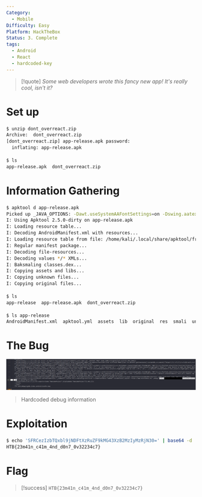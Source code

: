 ```yaml
---
Category:
  - Mobile
Difficulty: Easy
Platform: HackTheBox
Status: 3. Complete
tags:
  - Android
  - React
  - hardcoded-key
---
```

>[!quote]
>*Some web developers wrote this fancy new app! It's really cool, isn't it?*


# Set up

```bash
$ unzip dont_overreact.zip
Archive:  dont_overreact.zip
[dont_overreact.zip] app-release.apk password:
  inflating: app-release.apk

$ ls
app-release.apk  dont_overreact.zip
```

# Information Gathering

```bash
$ apktool d app-release.apk
Picked up _JAVA_OPTIONS: -Dawt.useSystemAAFontSettings=on -Dswing.aatext=true
I: Using Apktool 2.5.0-dirty on app-release.apk
I: Loading resource table...
I: Decoding AndroidManifest.xml with resources...
I: Loading resource table from file: /home/kali/.local/share/apktool/framework/1.apk
I: Regular manifest package...
I: Decoding file-resources...
I: Decoding values */* XMLs...
I: Baksmaling classes.dex...
I: Copying assets and libs...
I: Copying unknown files...
I: Copying original files...

$ ls
app-release  app-release.apk  dont_overreact.zip

$ ls app-release
AndroidManifest.xml  apktool.yml  assets  lib  original  res  smali  unknown
```

# The Bug

![Hardcoded debug information](../../zzz_res/attachments/Don't%20Overreact%2045c55b99e9464e19900d439f380d360a.png)

>Hardcoded debug information

# Exploitation

```bash
$ echo 'SFRCezIzbTQxbl9jNDFtXzRuZF9kMG43XzB2MzIyMzRjN30=' | base64 -d
HTB{23m41n_c41m_4nd_d0n7_0v32234c7}
```

# Flag

>[!success]
>`HTB{23m41n_c41m_4nd_d0n7_0v32234c7}`


